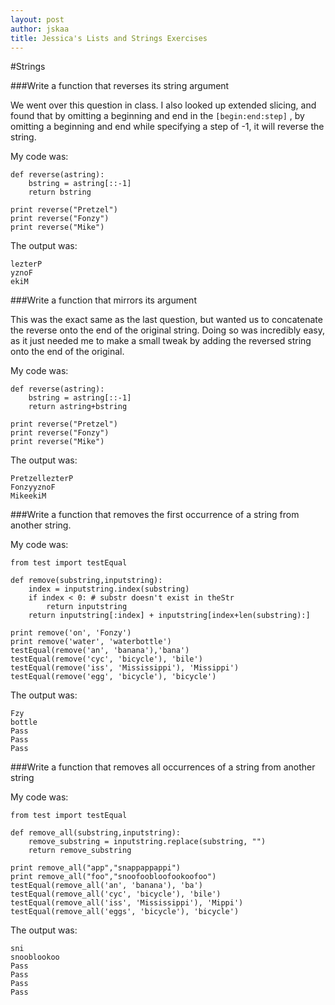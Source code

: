 ```yaml
---
layout: post
author: jskaa
title: Jessica's Lists and Strings Exercises
---
```


#Strings

###Write a function that reverses its string argument

We went over this question in class. I also looked up extended slicing, and found that by omitting a beginning and end in the ```[begin:end:step]``` , by omitting a beginning and end while specifying a step of -1, it will reverse the string. 

My code was:

```
def reverse(astring):
    bstring = astring[::-1]
    return bstring

print reverse("Pretzel")
print reverse("Fonzy")
print reverse("Mike")
```

The output was:

```
lezterP
yznoF
ekiM
```

###Write a function that mirrors its argument

This was the exact same as the last question, but wanted us to concatenate the reverse onto the end of the original string. Doing so was incredibly easy, as it just needed me to make a small tweak by adding the reversed string onto the end of the original.

My code was:

```
def reverse(astring):
    bstring = astring[::-1]
    return astring+bstring 

print reverse("Pretzel")
print reverse("Fonzy")
print reverse("Mike")
```

The output was: 

```
PretzellezterP
FonzyyznoF
MikeekiM
```

###Write a function that removes the first occurrence of a string from another string.

My code was:

```
from test import testEqual

def remove(substring,inputstring):
    index = inputstring.index(substring)
    if index < 0: # substr doesn't exist in theStr
        return inputstring
    return inputstring[:index] + inputstring[index+len(substring):]

print remove('on', 'Fonzy') 
print remove('water', 'waterbottle')
testEqual(remove('an', 'banana'),'bana')
testEqual(remove('cyc', 'bicycle'), 'bile')
testEqual(remove('iss', 'Mississippi'), 'Missippi')
testEqual(remove('egg', 'bicycle'), 'bicycle')
```

The output was: 

```
Fzy
bottle
Pass
Pass
Pass
```

###Write a function that removes all occurrences of a string from another string

My code was:

```
from test import testEqual

def remove_all(substring,inputstring):
    remove_substring = inputstring.replace(substring, "")
    return remove_substring

print remove_all("app","snappappappi")
print remove_all("foo","snoofoobloofookoofoo")
testEqual(remove_all('an', 'banana'), 'ba')
testEqual(remove_all('cyc', 'bicycle'), 'bile')
testEqual(remove_all('iss', 'Mississippi'), 'Mippi')
testEqual(remove_all('eggs', 'bicycle'), 'bicycle')
```

The output was:

```
sni
snooblookoo
Pass
Pass
Pass
Pass
```
